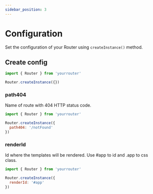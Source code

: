 ```yaml
---
sidebar_position: 3
---
```

# Configuration

Set the configuration of your Router using `createInstance()` method.

## Create config

```js title="src/index.js"
import { Router } from 'yourrouter'

Router.createInstance({})
```

### path404
Name of route with 404 HTTP status code.

```js title="src/index.js"
import { Router } from 'yourrouter'

Router.createInstance({
  path404: '/notFound'
})
```

### renderId
Id where the templates will be rendered. Use #app to id and .app to css class.

```js title="src/index.js"
import { Router } from 'yourrouter'

Router.createInstance({
  renderId: '#app'
})
```